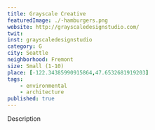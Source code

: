 ```yaml
---
title: Grayscale Creative
featuredImage: ./-hamburgers.png
website: http://grayscaledesignstudio.com/
twit: 
inst: grayscaledesignstudio
category: G
city: Seattle
neighborhood: Fremont
size: Small (1-10)
place: [-122.34385990915864,47.6532681919203]
tags:
    - environmental
    - architecture
published: true
---
```


Description
